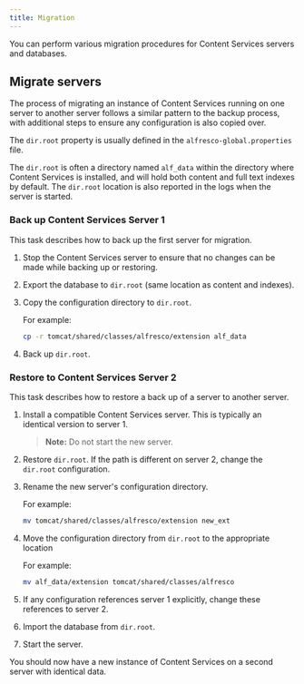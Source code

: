 ```yaml
---
title: Migration
---
```


You can perform various migration procedures for Content Services servers and databases.

## Migrate servers

The process of migrating an instance of Content Services running on one server to another server follows a similar pattern to the backup process, with additional steps to ensure any configuration is also copied over.

The `dir.root` property is usually defined in the `alfresco-global.properties` file.

The `dir.root` is often a directory named `alf_data` within the directory where Content Services is installed, and will hold both content and full text indexes by default. The `dir.root` location is also reported in the logs when the server is started.

### Back up Content Services Server 1

This task describes how to back up the first server for migration.

1. Stop the Content Services server to ensure that no changes can be made while backing up or restoring.

2. Export the database to `dir.root` (same location as content and indexes).

3. Copy the configuration directory to `dir.root`.

    For example:

    ```bash
    cp -r tomcat/shared/classes/alfresco/extension alf_data
    ```

4. Back up `dir.root`.

### Restore to Content Services Server 2

This task describes how to restore a back up of a server to another server.

1. Install a compatible Content Services server. This is typically an identical version to server 1.

    > **Note:** Do not start the new server.

2. Restore `dir.root`. If the path is different on server 2, change the `dir.root` configuration.

3. Rename the new server's configuration directory.

    For example:

    ```bash
    mv tomcat/shared/classes/alfresco/extension new_ext
    ```

4. Move the configuration directory from `dir.root` to the appropriate location

    For example:

    ```bash
    mv alf_data/extension tomcat/shared/classes/alfresco
    ```

5. If any configuration references server 1 explicitly, change these references to server 2.

6. Import the database from `dir.root`.

7. Start the server.

You should now have a new instance of Content Services on a second server with identical data.
